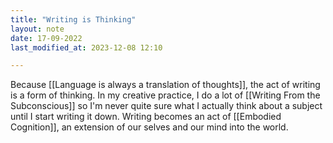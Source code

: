 ```yaml
---
title: "Writing is Thinking"
layout: note
date: 17-09-2022
last_modified_at: 2023-12-08 12:10

---
```


Because [[Language is always a translation of thoughts]], the act of writing is a form of thinking. In my creative practice, I do a lot of [[Writing From the Subconscious]] so I'm never quite sure what I actually think about a subject until I start writing it down. Writing becomes an act of [[Embodied Cognition]], an extension of our selves and our mind  into the world. 
